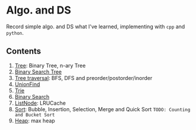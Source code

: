 # Algo. and DS
Record simple algo. and DS what I've learned, implementing with `cpp` and `python`.

## Contents
1. [Tree](Tree/): Binary Tree, n-ary Tree
2. [Binary Search Tree](BST/)
3. [Tree traversal](Tree_traversal/): BFS, DFS and preorder/postorder/inorder
4. [UnionFind](Union-Find/)
5. [Trie](Trie/)
6. [Binary Search](Binary_Search/)
7. [ListNode](ListNode): LRUCache
8. [Sort](sort): Bubble, Insertion, Selection, Merge and Quick Sort `TODO: Counting and Bucket Sort`
9. [Heap](heap): max heap